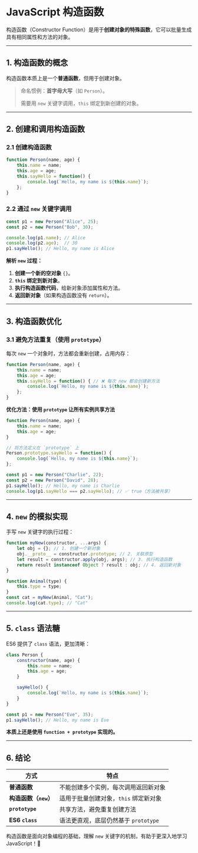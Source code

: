 # **JavaScript 构造函数**
构造函数（Constructor Function）是用于**创建对象的特殊函数**，它可以批量生成具有相同属性和方法的对象。

---

## **1. 构造函数的概念**
构造函数本质上是一个**普通函数**，但用于创建对象。
> 命名惯例：**首字母大写**（如 `Person`）。
> 
> 需要用 `new` 关键字调用，`this` 绑定到新创建的对象。

---

## **2. 创建和调用构造函数**
### **2.1 创建构造函数**
```js
function Person(name, age) {
    this.name = name;
    this.age = age;
    this.sayHello = function() {
        console.log(`Hello, my name is ${this.name}`);
    };
}
```
### **2.2 通过 `new` 关键字调用**
```js
const p1 = new Person("Alice", 25);
const p2 = new Person("Bob", 30);

console.log(p1.name); // Alice
console.log(p2.age);  // 30
p1.sayHello(); // Hello, my name is Alice
```
**解析 `new` 过程：**
1. **创建一个新的空对象** `{}`。
2. **`this` 绑定到新对象**。
3. **执行构造函数代码**，给新对象添加属性和方法。
4. **返回新对象**（如果构造函数没有 `return`）。

---

## **3. 构造函数优化**
### **3.1 避免方法重复（使用 `prototype`）**
每次 `new` 一个对象时，方法都会重新创建，占用内存：
```js
function Person(name, age) {
    this.name = name;
    this.age = age;
    this.sayHello = function() { // ❌ 每次 new 都会创建新方法
        console.log(`Hello, my name is ${this.name}`);
    };
}
```
**优化方法：使用 `prototype` 让所有实例共享方法**
```js
function Person(name, age) {
    this.name = name;
    this.age = age;
}

// 将方法定义在 `prototype` 上
Person.prototype.sayHello = function() {
    console.log(`Hello, my name is ${this.name}`);
};

const p1 = new Person("Charlie", 22);
const p2 = new Person("David", 28);
p1.sayHello(); // Hello, my name is Charlie
console.log(p1.sayHello === p2.sayHello); // ✅ true（方法被共享）
```

---

## **4. `new` 的模拟实现**
手写 `new` 关键字的执行过程：
```js
function myNew(constructor, ...args) {
    let obj = {}; // 1. 创建一个新对象
    obj.__proto__ = constructor.prototype; // 2. 关联原型
    let result = constructor.apply(obj, args); // 3. 执行构造函数
    return result instanceof Object ? result : obj; // 4. 返回新对象
}

function Animal(type) {
    this.type = type;
}
const cat = myNew(Animal, "Cat");
console.log(cat.type); // "Cat"
```

---

## **5. `class` 语法糖**
ES6 提供了 `class` 语法，更加清晰：
```js
class Person {
    constructor(name, age) {
        this.name = name;
        this.age = age;
    }

    sayHello() {
        console.log(`Hello, my name is ${this.name}`);
    }
}

const p1 = new Person("Eve", 35);
p1.sayHello(); // Hello, my name is Eve
```
**本质上还是使用 `function + prototype` 实现的。**

---

## **6. 结论**
| 方式 | 特点 |
|------|------|
| **普通函数** | 不能创建多个实例，每次调用返回新对象 |
| **构造函数（`new`）** | 适用于批量创建对象，`this` 绑定新对象 |
| **`prototype`** | 共享方法，避免重复创建方法 |
| **ES6 `class`** | 语法更直观，底层仍然基于 `prototype` |

构造函数是面向对象编程的基础，理解 `new` 关键字的机制，有助于更深入地学习 JavaScript！🚀
